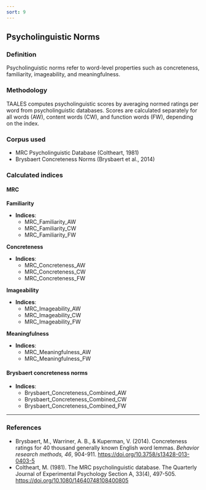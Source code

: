 ```yaml
---
sort: 9
---
```


## Psycholinguistic Norms

### Definition
Psycholinguistic norms refer to word-level properties such as concreteness, familiarity, imageability, and meaningfulness.

### Methodology
TAALES computes psycholinguistic scores by averaging normed ratings per word from psycholinguistic databases. Scores are calculated separately for all words (AW), content words (CW), and function words (FW), depending on the index.

### Corpus used
- MRC Psycholinguistic Database (Coltheart, 1981)
- Brysbaert Concreteness Norms (Brysbaert et al., 2014)

### Calculated indices

#### MRC

**Familiarity**
- **Indices**:  
  - MRC_Familiarity_AW  
  - MRC_Familiarity_CW  
  - MRC_Familiarity_FW  

**Concreteness**
- **Indices**:  
  - MRC_Concreteness_AW  
  - MRC_Concreteness_CW  
  - MRC_Concreteness_FW  

**Imageability**
- **Indices**:  
  - MRC_Imageability_AW  
  - MRC_Imageability_CW  
  - MRC_Imageability_FW  

**Meaningfulness**
- **Indices**:  
  - MRC_Meaningfulness_AW  
  - MRC_Meaningfulness_FW  

#### Brysbaert concreteness norms
- **Indices**:  
  - Brysbaert_Concreteness_Combined_AW  
  - Brysbaert_Concreteness_Combined_CW  
  - Brysbaert_Concreteness_Combined_FW  

---

### References
- Brysbaert, M., Warriner, A. B., & Kuperman, V. (2014). Concreteness ratings for 40 thousand generally known English word lemmas. *Behavior research methods, 46*, 904-911. https://doi.org/10.3758/s13428-013-0403-5
- Coltheart, M. (1981). The MRC psycholinguistic database. The Quarterly Journal of Experimental Psychology Section A, 33(4), 497-505. https://doi.org/10.1080/14640748108400805
